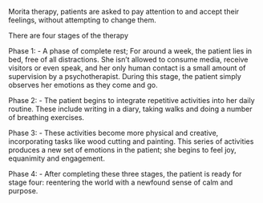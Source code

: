 Morita therapy, patients are asked to pay attention to and accept their feelings, without attempting to change them.

There are four stages of the therapy

Phase 1: 
    - A phase of complete rest; For around a week, the patient lies in bed, free of all distractions. She isn’t allowed to consume media, receive visitors or even speak, and her only human contact is a small amount of supervision by a psychotherapist. During this stage, the patient simply observes her emotions as they come and go.

Phase 2:
    - The patient begins to integrate repetitive activities into her daily routine. These include writing in a diary, taking walks and doing a number of breathing exercises.

Phase 3: 
    -  These activities become more physical and creative, incorporating tasks like wood cutting and painting. This series of activities produces a new set of emotions in the patient; she begins to feel joy, equanimity and engagement.

Phase 4: 
    - After completing these three stages, the patient is ready for stage four: reentering the world with a newfound sense of calm and purpose.